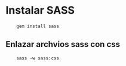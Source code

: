 # Instalar SASS

```
    gem install sass
```
## Enlazar archvios sass con css

```
    sass -w sass:css
```
